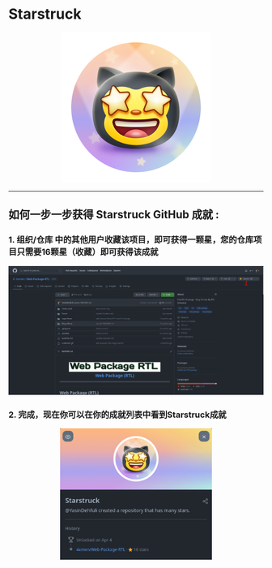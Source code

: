 # Starstruck

<div align="center"  >

<img width="296" src="../badges/Starstruck.png" alt="QuickDraw-Pin">
</div>

<hr>

## 如何一步一步获得 Starstruck GitHub 成就 :

### 1. 组织/仓库 中的其他用户收藏该项目，即可获得一颗星，您的仓库项目只需要16颗星（收藏）即可获得该成就

<div align="center">
<img width="700" src="../img/starstruck/starstruck-step1.png" alt="quickdraw-step1.png">
</div>

### 2. 完成，现在你可以在你的成就列表中看到Starstruck成就

<div align="center">
<img width="300" src="../img/starstruck/starstruck-step2.png" alt="quickdraw-step4.png">
</div>